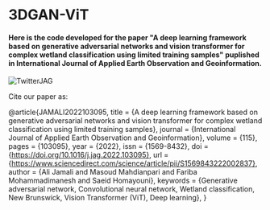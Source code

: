 # 3DGAN-ViT

#### Here is the code developed for the paper "A deep learning framework based on generative adversarial networks and vision transformer for complex wetland classification using limited training samples" puplished in International Journal of Applied Earth Observation and Geoinformation.



![TwitterJAG](https://user-images.githubusercontent.com/22929034/200546384-a12ab473-6e12-41e1-bd1c-94fc1d86d89d.png)

Cite our paper as:

@article{JAMALI2022103095,
title = {A deep learning framework based on generative adversarial networks and vision transformer for complex wetland classification using limited training samples},
journal = {International Journal of Applied Earth Observation and Geoinformation},
volume = {115},
pages = {103095},
year = {2022},
issn = {1569-8432},
doi = {https://doi.org/10.1016/j.jag.2022.103095},
url = {https://www.sciencedirect.com/science/article/pii/S1569843222002837},
author = {Ali Jamali and Masoud Mahdianpari and Fariba Mohammadimanesh and Saeid Homayouni},
keywords = {Generative adversarial network, Convolutional neural network, Wetland classification, New Brunswick, Vision Transformer (ViT), Deep learning},
}


